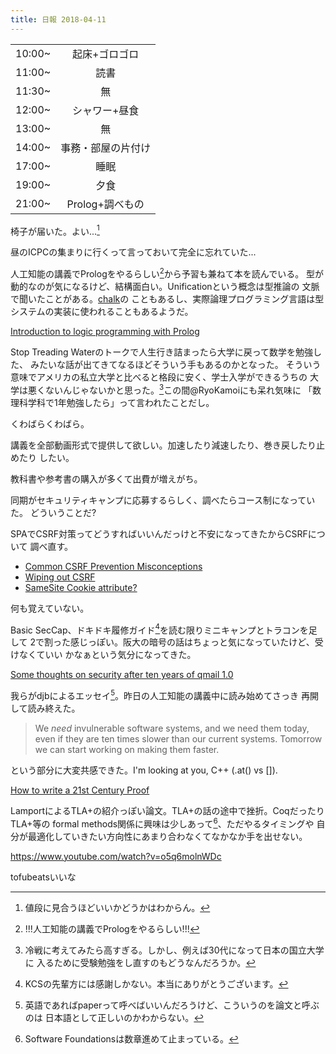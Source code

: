 ```yaml
---
title: 日報 2018-04-11
---
```


|||
|:-|:-:|
|10:00~|起床+ゴロゴロ|
|11:00~|読書|
|11:30~|無|
|12:00~|シャワー+昼食|
|13:00~|無|
|14:00~|事務・部屋の片付け|
|17:00~|睡眠|
|19:00~|夕食|
|21:00~|Prolog+調べもの|

椅子が届いた。よい...[^bias]

[^bias]: 値段に見合うほどいいかどうかはわからん。

昼のICPCの集まりに行くって言っておいて完全に忘れていた...

人工知能の講義でPrologをやるらしい[^ai]から予習も兼ねて本を読んでいる。
型が動的なのが気になるけど、結構面白い。Unificationという概念は型推論の
文脈で聞いたことがある。[chalk](https://github.com/rust-lang-nursery/chalk)の
こともあるし、実際論理プログラミング言語は型システムの実装に使われることもあるようだ。

[^ai]: !!!人工知能の講義でPrologをやるらしい!!!

[Introduction to logic programming with Prolog](https://dev.to/matchilling/introduction-to-logic-programming-with-prolog-cdh)

Stop Treading Waterのトークで人生行き詰まったら大学に戻って数学を勉強した、
みたいな話が出てきてなるほどそういう手もあるのかとなった。
そういう意味でアメリカの私立大学と比べると格段に安く、学士入学ができるうちの
大学は悪くないんじゃないかと思った。[^undergrad]この間@RyoKamoiにも呆れ気味に
「数理科学科で1年勉強したら」って言われたことだし。

[^undergrad]: 冷戦に考えてみたら高すぎる。しかし、例えば30代になって日本の国立大学に
入るために受験勉強をし直すのもどうなんだろうか。

くわばらくわばら。

講義を全部動画形式で提供して欲しい。加速したり減速したり、巻き戻したり止めたり
したい。

教科書や参考書の購入が多くて出費が増えがち。

同期がセキュリティキャンプに応募するらしく、調べたらコース制になっていた。
どういうことだ?

SPAでCSRF対策ってどうすればいいんだっけと不安になってきたからCSRFについて
調べ直す。

- [Common CSRF Prevention Misconceptions](https://www.nccgroup.trust/us/about-us/newsroom-and-events/blog/2017/september/common-csrf-prevention-misconceptions/)
- [Wiping out CSRF](https://www.youtube.com/watch?v=foFf4gMbL2w)
- [SameSite Cookie attribute?](https://medium.com/compass-security/samesite-cookie-attribute-33b3bfeaeb95)

何も覚えていない。

Basic SecCap、ドキドキ履修ガイド[^guide]を読む限りミニキャンプとトラコンを足して
2で割った感じっぽい。阪大の暗号の話はちょっと気になっていたけど、受けなくていい
かなぁという気分になってきた。

[^guide]: KCSの先輩方には感謝しかない。本当にありがとうございます。

[Some thoughts on security after ten years of qmail 1.0](https://blog.acolyer.org/2018/01/17/some-thoughts-on-security-after-ten-years-of-qmail-1-0/)

我らがdjbによるエッセイ[^paper]。昨日の人工知能の講義中に読み始めてさっき
再開して読み終えた。

[^paper]: 英語であればpaperって呼べばいいんだろうけど、こういうのを論文と呼ぶのは
日本語として正しいのかわからない。

> We *need* invulnerable software systems, and we need them today, even if they
> are ten times slower than our current systems. Tomorrow we can start working on
> making them faster.

という部分に大変共感できた。I'm looking at you, C++ (.at() vs []).

[How to write a 21st Century Proof](https://blog.acolyer.org/2015/01/12/how-to-write-a-21st-century-proof/)

LamportによるTLA+の紹介っぽい論文。TLA+の話の途中で挫折。CoqだったりTLA+等の
formal methods関係に興味は少しあって[^software-foundations]、ただやるタイミングや
自分が最適化していきたい方向性にあまり合わなくてなかなか手を出せない。

[^software-foundations]: Software Foundationsは数章進めて止まっている。

<https://www.youtube.com/watch?v=o5q6molnWDc>

tofubeatsいいな

